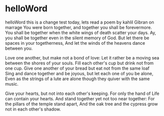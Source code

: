# helloWord
helloWord
this is a change test
today, lets read a poem by kahlil Gibran
                      on marrage
  You were born together, and together you shall be forevermore.
  You shall be together when the white wings of death scatter your days.
  Ay, you shall be together even in the silent memory of God.
  But let there be spaces in your togetherness,
  And let the winds of the heavens dance between you. 


  Love one another, but make not a bond of love:
  Let it rather be a moving sea between the shores of your souls.
  Fill each other's cup but drink not from one cup.
  Give one another of your bread but eat not from the same loaf
  Sing and dance together and be joyous, but let each one of you be alone,
  Even as the strings of a lute are alone though they quiver with the same music. 


  Give your hearts, but not into each other's keeping.
  For only the hand of Life can contain your hearts.
  And stand together yet not too near together:
  For the pillars of the temple stand apart,
  And the oak tree and the cypress grow not in each other's shadow.
